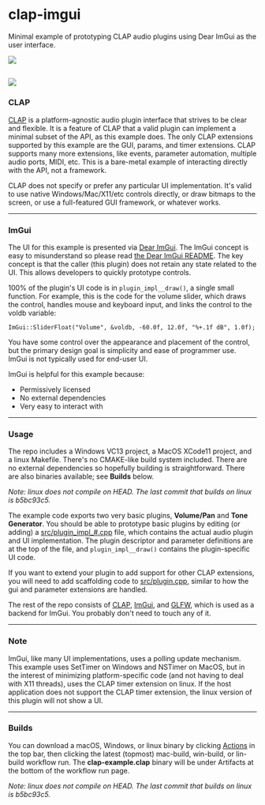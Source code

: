 # clap-imgui

Minimal example of prototyping CLAP audio plugins using Dear ImGui as the user interface.

![](https://github.com/schwaaa/clap-plugin/blob/main/clap_imgui_screencap.gif?raw=true)

![](https://github.com/schwaaa/clap-plugin/blob/main/clap_imgui_screencap_2.gif?raw=true)
---
### CLAP

[CLAP](https://github.com/free-audio/clap#readme) is a platform-agnostic audio plugin interface that strives to be clear and flexible. It is a feature of CLAP that a valid plugin can implement a minimal subset of the API, as this example does. The only CLAP extensions supported by this example are the GUI, params, and timer extensions. CLAP supports many more extensions, like events, parameter automation, multiple audio ports, MIDI, etc. This is a bare-metal example of interacting directly with the API, not a framework.

CLAP does not specify or prefer any particular UI implementation. It's valid to use native Windows/Mac/X11/etc controls directly, or draw bitmaps to the screen, or use a full-featured GUI framework, or whatever works.

---
### ImGui

The UI for this example is presented via [Dear ImGui](https://github.com/ocornut/imgui). The ImGui concept is easy to misunderstand so please read [the Dear ImGui README](https://github.com/ocornut/imgui#readme). The key concept is that the caller (this plugin) does not retain any state related to the UI. This allows developers to quickly prototype controls.

100% of the plugin's UI code is in `plugin_impl__draw()`, a single small function. For example, this is the code for the volume slider, which draws the control, handles mouse and keyboard input, and links the control to the voldb variable:

```ImGui::SliderFloat("Volume", &voldb, -60.0f, 12.0f, "%+.1f dB", 1.0f);```

You have some control over the appearance and placement of the control, but the primary design goal is simplicity and ease of programmer use. ImGui is not typically used for end-user UI.

ImGui is helpful for this example because:
- Permissively licensed
- No external dependencies
- Very easy to interact with

---
### Usage

The repo includes a Windows VC13 project, a MacOS XCode11 project, and a linux Makefile. There's no CMAKE-like build system included. There are no external dependencies so hopefully building is straightforward. There are also binaries available; see **Builds** below.

*Note: linux does not compile on HEAD. The last commit that builds on linux is b5bc93c5.*

The example code exports two very basic plugins, **Volume/Pan** and **Tone Generator**. You should be able to prototype basic plugins by editing (or adding) a [src/plugin_impl_#.cpp](https://github.com/schwaaa/clap-imgui/blob/main/src/plugin_impl_0.cpp) file, which contains the actual audio plugin and UI implementation. The plugin descriptor and parameter definitions are at the top of the file, and `plugin_impl__draw()` contains the plugin-specific UI code.

If you want to extend your plugin to add support for other CLAP extensions, you will need to add scaffolding code to  [src/plugin.cpp](https://github.com/schwaaa/clap-imgui/blob/main/src/plugin.cpp), similar to how the gui and parameter extensions are handled.

The rest of the repo consists of [CLAP](https://github.com/free-audio/clap), [ImGui](https://github.com/ocornut/imgui), and [GLFW](https://github.com/glfw/glfw), which is used as a backend for ImGui. You probably don't need to touch any of it.

---
### Note

ImGui, like many UI implementations, uses a polling update mechanism. This example uses SetTimer on Windows and NSTimer on MacOS, but in the interest of minimizing platform-specific code (and not having to deal with X11 threads), uses the CLAP timer extension on linux. If the host application does not support the CLAP timer extension, the linux version of this plugin will not show a UI.

---
### Builds

You can download a macOS, Windows, or linux binary by clicking [Actions](https://github.com/schwaaa/clap-imgui/actions) in the top bar, then clicking the latest (topmost) mac-build, win-build, or lin-build workflow run. The **clap-example.clap** binary will be under Artifacts at the bottom of the workflow run page.

*Note: linux does not compile on HEAD. The last commit that builds on linux is b5bc93c5.*
